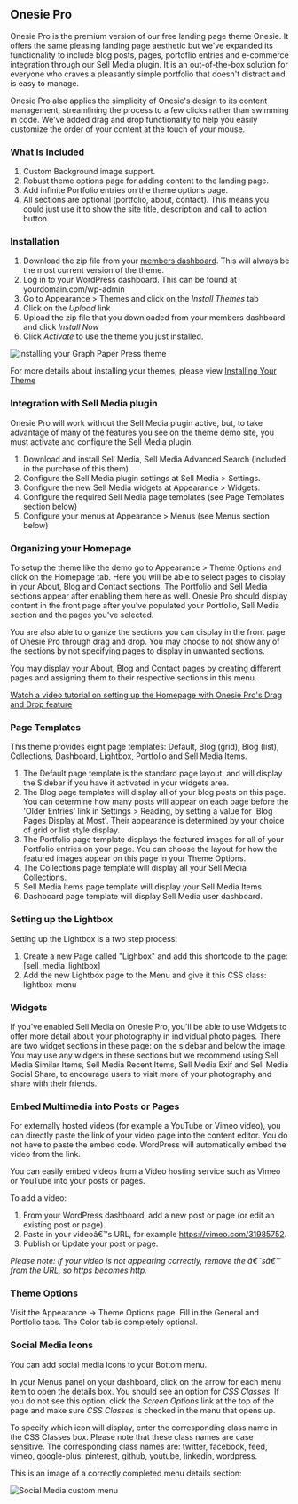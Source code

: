 ##  Onesie Pro ##

Onesie Pro is the premium version of our free landing page theme Onesie. It offers the same pleasing landing page aesthetic but we've expanded its functionality to include blog posts, pages, portoflio entries and e-commerce integration through our Sell Media plugin. It is an out-of-the-box solution for everyone who craves a pleasantly simple portfolio that doesn't distract and is easy to manage.

Onesie Pro also applies the simplicity of Onesie's design to its content management, streamlining the process to a few clicks rather than swimming in code. We've added drag and drop functionality to help you easily customize the order of your content at the touch of your mouse.

### What Is Included ###

1. Custom Background image support.
2. Robust theme options page for adding content to the landing page.
3. Add infinite Portfolio entries on the theme options page.
4. All sections are optional (portfolio, about, contact). This means you could just use it to show the site title, description and call to action button.

### Installation ###

1. Download the zip file from your [members dashboard](https://graphpaperpress.com/dashboard/). This will always be the most current version of the theme.
2. Log in to your WordPress dashboard. This can be found at yourdomain.com/wp-admin
3. Go to Appearance &gt; Themes and click on the *Install Themes* tab
4. Click on the *Upload* link
5. Upload the zip file that you downloaded from your members dashboard and click *Install Now*
6. Click *Activate* to use the theme you just installed.

![installing your Graph Paper Press theme](http://graphpaperpress.s3.amazonaws.com/images/instructions/install_themes.png)

For more details about installing your themes, please view [Installing Your Theme](http://graphpaperpress.com/support/installing-your-theme/)

### Integration with Sell Media plugin ###

Onesie Pro will work without the Sell Media plugin active, but, to take advantage of many of the features you see on the theme demo site, you must activate and configure the Sell Media plugin.

1. Download and install Sell Media, Sell Media Advanced Search (included in the purchase of this them).
2. Configure the Sell Media plugin settings at Sell Media > Settings.
3. Configure the new Sell Media widgets at Appearance > Widgets.
4. Configure the required Sell Media page templates (see Page Templates section below)
5. Configure your menus at Appearance > Menus (see Menus section below)

### Organizing your Homepage ###

To setup the theme like the demo go to Appearance > Theme Options and click on the Homepage tab. Here you will be able to select pages to display in your About, Blog and Contact sections. The Portfolio and Sell Media sections appear after enabling them here as well. Onesie Pro should display content in the front page after you've populated your Portfolio, Sell Media section and the pages you've selected.

You are also able to organize the sections you can display in the front page of Onesie Pro through drag and drop. You may choose to not show any of the sections by not specifying pages to display in unwanted sections.

You may display your About, Blog and Contact pages by creating different pages and assigning them to their respective sections in this menu.

[Watch a video tutorial on setting up the Homepage with Onesie Pro's Drag and Drop feature](https://vimeo.com/86727091)

### Page Templates ###

This theme provides eight page templates: Default, Blog (grid), Blog (list), Collections, Dashboard, Lightbox, Portfolio and Sell Media Items.

1. The Default page template is the standard page layout, and will display the Sidebar if you have it activated in your widgets area.
2. The Blog page templates will display all of your blog posts on this page. You can determine how many posts will appear on each page before the 'Older Entries' link in Settings > Reading, by setting a value for 'Blog Pages Display at Most'. Their appearance is determined by your choice of grid or list style display.
3. The Portfolio page template displays the featured images for all of your Portfolio entries on your page. You can choose the layout for how the featured images appear on this page in your Theme Options.
4. The Collections page template will display all your Sell Media Collections.
5. Sell Media Items page template will display your Sell Media Items.
6. Dashboard page template will display Sell Media user dashboard.

### Setting up the Lightbox ###

Setting up the Lightbox is a two step process:

1. Create a new Page called "Lighbox" and add this shortcode to the page: [sell_media_lightbox]
2. Add the new Lightbox page to the Menu and give it this CSS class: lightbox-menu

### Widgets ###

If you've enabled Sell Media on Onesie Pro, you'll be able to use Widgets to offer more detail about your photography in individual photo pages. There are two widget sections in these page: on the sidebar and below the image. You may use any widgets in these sections but we recommend using Sell Media Similar Items, Sell Media Recent Items, Sell Media Exif and Sell Media Social Share, to encourage users to visit more of your photography and share with their friends.

### Embed Multimedia into Posts or Pages ###

For externally hosted videos (for example a YouTube or Vimeo video), you can directly paste the link of your video page into the content editor. You do not have to paste the embed code. WordPress will automatically embed the video from the link.

You can easily embed videos from a Video hosting service such as Vimeo or YouTube into your posts or pages.

To add a video:

1. From your WordPress dashboard, add a new post or page (or edit an existing post or page).
2. Paste in your videoâ€™s URL, for example https://vimeo.com/31985752.
3. Publish or Update your post or page.

*Please note: If your video is not appearing correctly, remove the â€˜sâ€™ from the URL, so https becomes http.*

### Theme Options ###

Visit the Appearance -> Theme Options page. Fill in the General and Portfolio tabs. The Color tab is completely optional.

### Social Media Icons ###

You can add social media icons to your Bottom menu.

In your Menus panel on your dashboard, click on the arrow for each menu item to open the details box. You should see an option for *CSS Classes*. If you do not see this option, click the *Screen Options* link at the top of the page and make sure *CSS Classes* is checked in the menu that opens up.

To specify which icon will display, enter the corresponding class name in the CSS Classes box. Please note that these class names are case sensitive. The corresponding class names are: twitter, facebook, feed, vimeo, google-plus, pinterest, github, youtube, linkedin, wordpress.

This is an image of a correctly completed menu details section:

![Social Media custom menu](http://images.graphpaperpress.com.s3.amazonaws.com/wp-menus-social-media-class.jpg)